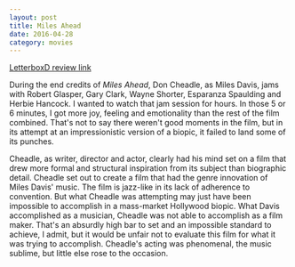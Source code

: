 ```yaml
---
layout: post
title: Miles Ahead 
date: 2016-04-28
category: movies
---
```

 
[LetterboxD review link](http://letterboxd.com/samarthbhaskar/film/miles-ahead/)

 During the end credits of <em>Miles Ahead</em>, Don Cheadle, as Miles Davis, jams with Robert Glasper, Gary Clark, Wayne Shorter, Esparanza Spaulding and Herbie Hancock. I wanted to watch that jam session for hours. In those 5 or 6 minutes, I got more joy, feeling and emotionality than the rest of the film combined. That's not to say there weren't good moments in the film, but in its attempt at an impressionistic version of a biopic, it failed to land some of its punches.

Cheadle, as writer, director and actor, clearly had his mind set on a film that drew more formal and structural inspiration from its subject than biographic detail. Cheadle set out to create a film that had the genre innovation of Miles Davis' music. The film is jazz-like in its lack of adherence to convention. But what Cheadle was attempting may just have been impossible to accomplish in a mass-market Hollywood biopic. What Davis accomplished as a musician, Cheadle was not able to accomplish as a film maker. That's an absurdly high bar to set and an impossible standard to achieve, I admit, but it would be unfair not to evaluate this film for what it was trying to accomplish. Cheadle's acting was phenomenal, the music sublime, but little else rose to the occasion.
